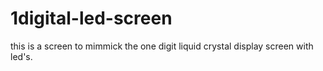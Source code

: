 # 1digital-led-screen
this is a screen to mimmick the one digit liquid crystal display screen with led's.
